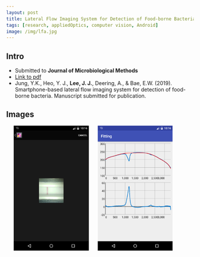 ```yaml
---
layout: post
title: Lateral Flow Imaging System for Detection of Food-borne Bacteria
tags: [research, appliedOptics, computer vision, Android]
image: /img/lfa.jpg
---
```

## Intro
* Submitted to __Journal of Microbiological Methods__
* [Link to pdf](/myData/lfa/JaeJoong%20bacteria.pdf)
* Jung, Y.K., Heo, Y. J., __Lee, J. J.__, Deering, A., & Bae, E.W. (2019). Smartphone-based lateral flow imaging system for detection of food-borne bacteria. Manuscript submitted for publication.

## Images
<div>
<img src="/img/bioassay.png" width="40%" height="30%" title="Selecting an image from each brand" alt="Selecting an image from each brand" hspace="20"/>
<img src="/img/graph_result.png" width="40%" height="30%" title="Processed Graph" alt="Processed Graph"/>
</div>
